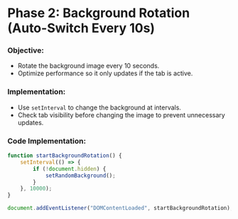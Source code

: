 # **Phase 2: Background Rotation (Auto-Switch Every 10s)**
### **Objective:**
- Rotate the background image every 10 seconds.
- Optimize performance so it only updates if the tab is active.

### **Implementation:**
- Use `setInterval` to change the background at intervals.
- Check tab visibility before changing the image to prevent unnecessary updates.

### **Code Implementation:**
```javascript
function startBackgroundRotation() {
    setInterval(() => {
        if (!document.hidden) {
            setRandomBackground();
        }
    }, 10000);
}

document.addEventListener("DOMContentLoaded", startBackgroundRotation);
```
